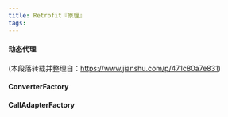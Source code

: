 ```yaml
---
title: Retrofit『原理』
tags:
---
```


#### 动态代理

(本段落转载并整理自：<https://www.jianshu.com/p/471c80a7e831>)



#### ConverterFactory



#### CallAdapterFactory

